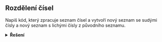 ## Rozdělení čísel

Napiš kód, který zpracuje seznam čísel a vytvoří nový seznam se sudými čísly a nový seznam s lichými čísly z původního
seznamu.

<details>
<summary><b>Řešení</b></summary>

```python
sude = []
liche = []

for cislo in [1, 2, 100, 3, 4]:
    if cislo % 2 == 0:
        sude.append(cislo)
    else:
        liche.append(cislo)

print(sude)
print(liche)
```

</details>
